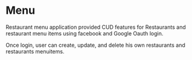 
# Menu

Restaurant menu application provided CUD features for Restaurants and restaurant menu items using facebook and Google Oauth login. 

Once login, user can create, update, and delete his own restaurants and restaurants menuitems.

